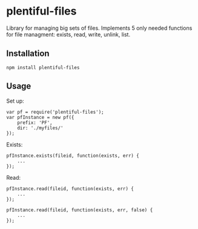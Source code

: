 # plentiful-files

Library for managing big sets of files. Implements 5 only needed functions for file managment: exists, read, write, unlink, list.


## Installation

    npm install plentiful-files


## Usage

Set up:

    var pf = require('plentiful-files');
    var pfInstance = new pf({
        prefix: 'PF',
        dir: './myfiles/'
    });

Exists:

    pfInstance.exists(fileid, function(exists, err) {
        ...
    });

Read:

    pfInstance.read(fileid, function(exists, err) {
        ...
    });

    pfInstance.read(fileid, function(exists, err, false) {
        ...
    });
